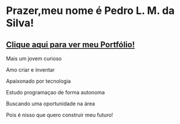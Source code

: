 <h1>Prazer,meu nome é Pedro L. M. da Silva!</h1>
<h2><a href="http://jip8.github.io" target="_blank" rel="external">Clique aqui para ver meu Portfólio!</a></h2>

<div>
        <p>Mais um jovem curioso</p>
        <p>Amo criar e inventar</p>
        <p>Apaixonado por tecnologia</p>
</div>
<div style="textalign: right;">
        <p>Estudo programaçao de forma autonoma</p>
        <p>Buscando uma oportunidade na área</p>
        <p>Pois é nisso que quero construir meu futuro!</p>
</div>

<!--Dev by Jip8-->
